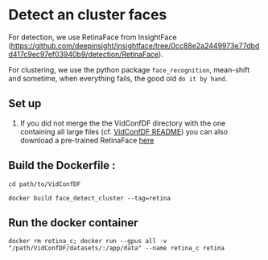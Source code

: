 # Detect an cluster faces

For detection, we use RetinaFace from InsightFace (https://github.com/deepinsight/insightface/tree/0cc88e2a2449973e77dbdd417c9ec97ef03940b9/detection/RetinaFace).

For clustering, we use the python package `face_recognition`, mean-shift and sometime, when everything fails, the good old `do it by hand`.

## Set up
1. If you did not merge the the VidConfDF directory with the one containing all large files (cf. [VidConfDF README](../README.md)) you can also download a pre-trained RetinaFace [here](https://github.com/deepinsight/insightface/tree/master/detection/retinaface#retinaface-pretrained-models) 


## Build the Dockerfile :
`cd path/to/VidConfDF`

`docker build face_detect_cluster --tag=retina`

## Run the docker container
`docker rm retina_c; docker run --gpus all -v "/path/VidConfDF/datasets/:/app/data" --name retina_c retina`
